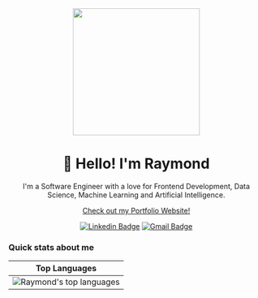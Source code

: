 <div align="center">
  <img src="https://media.giphy.com/media/bcKmIWkUMCjVm/giphy.gif" height="250"/>
  <h1>👋 Hello! I'm Raymond</h1>
  <p>
I'm a Software Engineer with a love for Frontend Development, Data Science, Machine Learning and Artificial Intelligence.  
</p>
  
   [Check out my Portfolio Website!](https://raymondnimalan.netlify.app/)
<div align="center">
  
  [![Linkedin Badge](https://img.shields.io/badge/-raymondnimalan-blue?style=flat-square&logo=Linkedin&logoColor=white&link=https://www.linkedin.com/in/raymond-nimalan/)](https://www.linkedin.com/in/raymond-nimalan/)
  [![Gmail Badge](https://img.shields.io/badge/-raymondnimalan@gmail.com-c14438?style=flat-square&logo=Gmail&logoColor=white&link=mailto:raymondnimalan@gmail.com)](mailto:raymondnimalan@gmail.com)
</div>
</div>


### Quick stats about me
| Top Languages |
| --- |
| ![Raymond's top languages](https://github-readme-stats.vercel.app/api/top-langs/?username=raymondnimalan&show_icons=true&title_color=4078c0&icon_color=4078c0&text_color=FFFFFF&bg_color=151515&count_private=true&layout=compact) |








<!--

### Quick stats about me
| Github Stats | Top Languages |
| --- | --- |
| ![Ray's github stats](https://github-readme-stats.vercel.app/api?username=raymondnimalan&show_icons=true&title_color=4078c0&icon_color=4078c0&text_color=FFFFFF&bg_color=151515&count_private=true) | ![Raymond's top languages](https://github-readme-stats.vercel.app/api/top-langs/?username=raymondnimalan&show_icons=true&title_color=4078c0&icon_color=4078c0&text_color=FFFFFF&bg_color=151515&count_private=true&layout=compact) |


- 🔭 I’m currently working on ...
- 🌱 I’m currently learning ...
- 👯 I’m looking to collaborate on ...
- 🤔 I’m looking for help with ...
- 💬 Ask me about ...
- 📫 How to reach me: ...
- 😄 Pronouns: ...
- ⚡ Fun fact: ...
-->
